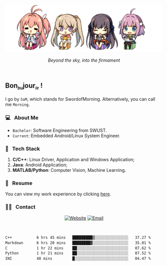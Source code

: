 <img src="./pic/Aokana.png">
<p align="center"><em>Beyond the sky, into the firmament</em></p>

<br/>

## Bon<sub><em><font size=2>bu</font></em></sub>jour<sub><em><font size=2>le</font></em></sub> !

I go by `SoM`, which stands for SwordofMorning. Alternatively, you can call me `Morning`.

### 💻 &nbsp; About Me

- `Bachelor`: Software Engineering from SWUST.
- `Current`: Embedded Android/Linux System Engineer.

### 🔧 &nbsp; Tech Stack

1. **C/C++**: Linux Driver, Application and Windows Application;
2. **Java**: Android Application;
3. **MATLAB/Python**: Computer Vision, Machine Learning.

### 📝 &nbsp; Resume

You can view my work experience by clicking <a href="https://swordofmorning.com/index.php/contact/">here</a>.

### 🤝🏻 &nbsp; Contact

<p align="center">
<a href="https://swordofmorning.com/"><img alt="Website" src="https://img.shields.io/badge/Website-swordofmorning.com-blue?style=flat-square&logo=google-chrome"></a>
<a href="mailto:master@xiaojintao.email
"><img alt="Email" src="https://img.shields.io/badge/Email-master@xiaojintao.email-blue?style=flat-square&logo=gmail"></a>
</p>

<br/>

<!--START_SECTION:waka-->

```txt
C++           6 hrs 45 mins   █████████▒░░░░░░░░░░░░░░░   37.27 %
Markdown      6 hrs 20 mins   ████████▓░░░░░░░░░░░░░░░░   35.01 %
C             1 hr 22 mins    ██░░░░░░░░░░░░░░░░░░░░░░░   07.62 %
Python        1 hr 21 mins    ██░░░░░░░░░░░░░░░░░░░░░░░   07.52 %
INI           48 mins         █░░░░░░░░░░░░░░░░░░░░░░░░   04.47 %
```

<!--END_SECTION:waka-->
